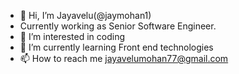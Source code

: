 - 👋 Hi, I’m Jayavelu(@jaymohan1)
- Currently working as Senior Software Engineer. 
- 👀 I’m interested in coding
- 🌱 I’m currently learning Front end technologies
- 📫 How to reach me jayavelumohan77@gmail.com
